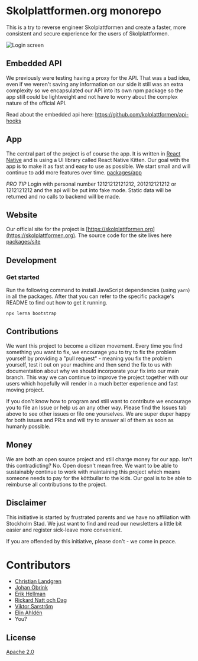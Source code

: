 # Skolplattformen.org monorepo

This is a try to reverse engineer Skolplattformen and create a faster, more consistent and secure experience for the users of Skolplattformen.

![Login screen](packages/site/assets/img/screenshots/screenshot_login.png)

## Embedded API

We previously were testing having a proxy for the API. That was a bad idea, even if we weren't saving any information on our side it still was an extra complexity so we encapsulated our API into its own npm package so the app still could be lightweight and not have to worry about the complex nature of the official API.

Read about the embedded api here: https://github.com/kolplattformen/api-hooks

## App

The central part of the project is of course the app. It is written in [React Native](https://reactnative.dev/) and is using a UI library called React Native Kitten. Our goal with the app is to make it as fast and easy to use as possible. We start small and will continue to add more features over time.
[packages/app](packages/app)

_PRO TIP_ Login with personal number 12121212121212, 201212121212 or 1212121212 and the api will be put into fake mode. Static data will be returned and no calls to backend will be made.

## Website

Our official site for the project is [https://skolplattformen.org](https://skolplattformen.org). The source code for the site lives here [packages/site](packages/site)

## Development

### Get started

Run the following command to install JavaScript dependencies (using `yarn`) in
all the packages. After that you can refer to the specific package's README to
find out how to get it running.

```
npx lerna bootstrap
```

## Contributions

We want this project to become a citizen movement. Every time you find something you want to fix, we encourage you to try to fix the problem yourself by providing a "pull request" - meaning you fix the problem yourself, test it out on your machine and then send the fix to us with documentation about why we should incorporate your fix into our main branch. This way we can continue to improve the project together with our users which hopefully will render in a much better experience and fast moving project.

If you don't know how to program and still want to contribute we encourage you to file an Issue or help us an any other way. Please find the Issues tab above to see other issues or file one yourselves. We are super duper happy for both issues and PR:s and will try to answer all of them as soon as humanly possible.

## Money

We are both an open source project and still charge money for our app. Isn't this contradicting? No. Open doesn't mean free. We want to be able to sustainably continue to work with maintaining this project which means someone needs to pay for the köttbullar to the kids. Our goal is to be able to reimburse all contributions to the project.

## Disclaimer

This initiative is started by frustrated parents and we have no affiliation with Stockholm Stad. We just want to find and read our newsletters a little bit easier and register sick-leave more convenient.

If you are offended by this initiative, please don't - we come in peace.

# Contributors

- [Christian Landgren](https://github.com/irony)
- [Johan Öbrink](https://github.com/JohanObrink)
- [Erik Hellman](https://github.com/ErikHellman)
- [Rickard Natt och Dag](https://github.com/believer)
- [Viktor Sarström](https://github.com/viktorlarsson)
- [Elin Ahldén](https://github.com/eahlden)
- You?

## License

[Apache 2.0](LICENCE)

